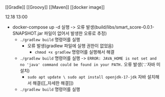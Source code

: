 [[Gradle]]
[[Groovy]]
[[Maven]]
[[docker image]]


12.18 13:00
- docker-compose up -d 실행 -> 오류 발생(build/libs/smart_score-0.0.1-SNAPSHOT.jar 파일이 없어서 발생한 오류로 추정)
	- ```./gradlew build``` 명령어를 실행 
		- 오류 발생(gradlew 파일에 실행 권한이 없었음)
			- ```chmod +x gradlew``` 명령어를 실행해서 해결
	- ```./gradlew build``` 명령어를 실행 -> ```ERROR: JAVA_HOME is not set and no 'java' command could be found in your PATH.``` 오류 발생($\because$자바 미설치)
		- ```sudo apt update \ sudo apt install openjdk-17-jdk``` 자바 설치해서 해결([[_자세한 해결]])
	- ```./gradlew build``` 명령어를 실행